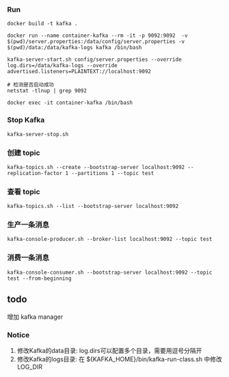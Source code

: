 ### Run

```
docker build -t kafka .

docker run --name container-kafka --rm -it -p 9092:9092  -v $(pwd)/server.properties:/data/config/server.properties -v $(pwd)/data:/data/kafka-logs kafka /bin/bash

kafka-server-start.sh config/server.properties --override log.dirs=/data/kafka-logs --override advertised.listeners=PLAINTEXT://localhost:9092

# 检测是否启动成功
netstat -tlnup | grep 9092

docker exec -it container-kafka /bin/bash
```

### Stop Kafka

```
kafka-server-stop.sh
```

### 创建 topic
```
kafka-topics.sh --create --bootstrap-server localhost:9092 --replication-factor 1 --partitions 1 --topic test
```

### 查看 topic
```
kafka-topics.sh --list --bootstrap-server localhost:9092
```

### 生产一条消息
```
kafka-console-producer.sh --broker-list localhost:9092 --topic test
```

### 消费一条消息
```
kafka-console-consumer.sh --bootstrap-server localhost:9092 --topic test --from-beginning
```

## todo

增加 kafka manager

### Notice

1. 修改Kafka的data目录: log.dirs可以配置多个目录，需要用逗号分隔开
1. 修改Kafka的logs目录: 在 ${KAFKA_HOME}/bin/kafka-run-class.sh 中修改 LOG_DIR
